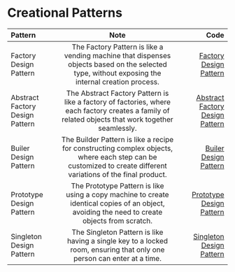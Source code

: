 
# Creational Patterns
| Pattern | Note | Code |
|:-------------|:--------------:|-------------:|
| Factory Design Pattern | The Factory Pattern is like a vending machine that dispenses objects based on the selected type, without exposing the internal creation process. | [Factory Design Pattern](01-factory.md) |
| Abstract Factory Design Pattern | The Abstract Factory Pattern is like a factory of factories, where each factory creates a family of related objects that work together seamlessly. | [Abstract Factory Design Pattern](02-abstract-factory.md) |
| Builer Design Pattern | The Builder Pattern is like a recipe for constructing complex objects, where each step can be customized to create different variations of the final product. | [Builer Design Pattern](03-builder.md) |
| Prototype Design Pattern | The Prototype Pattern is like using a copy machine to create identical copies of an object, avoiding the need to create objects from scratch. | [Prototype Design Pattern](04-prototype.md) |
| Singleton Design Pattern | The Singleton Pattern is like having a single key to a locked room, ensuring that only one person can enter at a time. | [Singleton Design Pattern](05-singleton.md) |

